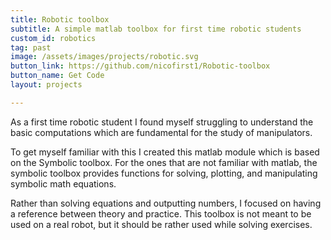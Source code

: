 ```yaml
---
title: Robotic toolbox
subtitle: A simple matlab toolbox for first time robotic students
custom_id: robotics
tag: past
image: /assets/images/projects/robotic.svg
button_link: https://github.com/nicofirst1/Robotic-toolbox
button_name: Get Code
layout: projects

---
```

As a first time robotic student I found myself struggling to understand the basic computations which are fundamental for the study of manipulators.

To get myself familiar with this I created this matlab module which is based on the Symbolic toolbox. For the ones that are not familiar with matlab, the symbolic toolbox provides functions for solving, plotting, and manipulating symbolic math equations.

Rather than solving equations and outputting numbers, I focused on having a reference between theory and practice. This toolbox is not meant to be used on a real robot, but it should be rather used while solving exercises.


                                                